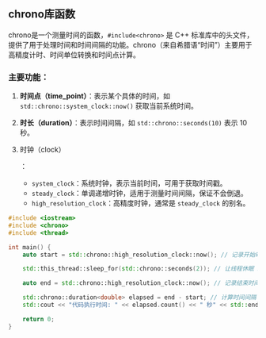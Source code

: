 ## chrono库函数
chrono是一个测量时间的函数，`#include<chrono>` 是 C++ 标准库中的头文件，提供了用于处理时间和时间间隔的功能。chrono（来自希腊语“时间”）主要用于高精度计时、时间单位转换和时间点计算。

### 主要功能：

1. **时间点（time_point）**：表示某个具体的时间，如 `std::chrono::system_clock::now()` 获取当前系统时间。

2. **时长（duration）**：表示时间间隔，如 `std::chrono::seconds(10)` 表示 10 秒。

3. 时钟（clock）

   ：

   - `system_clock`：系统时钟，表示当前时间，可用于获取时间戳。
   - `steady_clock`：单调递增时钟，适用于测量时间间隔，保证不会倒退。
   - `high_resolution_clock`：高精度时钟，通常是 `steady_clock` 的别名。

```c++
#include <iostream>
#include <chrono>
#include <thread>

int main() {
    auto start = std::chrono::high_resolution_clock::now(); // 记录开始时间

    std::this_thread::sleep_for(std::chrono::seconds(2)); // 让线程休眠 2 秒

    auto end = std::chrono::high_resolution_clock::now(); // 记录结束时间

    std::chrono::duration<double> elapsed = end - start; // 计算时间间隔
    std::cout << "代码执行时间: " << elapsed.count() << " 秒" << std::endl;

    return 0;
}
```